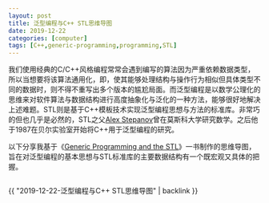 ```yaml
---
layout: post
title: 泛型编程与C++ STL思维导图
date: 2019-12-22
categories: [computer]
tags: [C++,generic-programming,programming,STL]
---
```


我们使用经典的C/C++风格编程常常会遇到编写的算法因为严重依赖数据类型，所以当想要将该算法通用化，即，使其能够处理结构与操作行为相似但具体类型不同的数据时，则不得不重写出多个版本的尴尬局面。而泛型编程是以数学公理化的思维来对软件算法与数据结构进行高度抽象化与泛化的一种方法，能够很好地解决上述难题。STL则是基于C++模板技术实现泛型编程思想与方法的标准库。非常巧的但也几乎是必然的，STL之父[Alex Stepanov](http://stepanovpapers.com/drdobbs-interview.html)曾在莫斯科大学研究数学。之后他于1987在贝尔实验室开始将C++用于泛型编程的研究。

以下分享我基于《[Generic Programming and the STL](https://book.douban.com/subject/1146225/)》一书制作的思维导图，旨在对泛型编程的基本思想与STL标准库的主要数据结构有一个既宏观又具体的把握。

<p align="center"><img src="/figures/p68569201.jpg" alt="" /></p>

{{ "2019-12-22-泛型编程与C++ STL思维导图" | backlink }}
